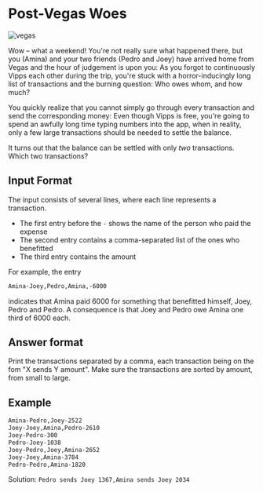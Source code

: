 # Post-Vegas Woes

![vegas](https://upload.wikimedia.org/wikipedia/commons/thumb/5/5e/Welcome_to_Fabulous_Las_Vegas.jpg/2560px-Welcome_to_Fabulous_Las_Vegas.jpg)

Wow – what a weekend! You're not really sure what happened there, but
you (Amina) and your two friends (Pedro and Joey) have arrived
home from Vegas and the hour of judgement is upon you: As you forgot
to continuously Vipps each other during the trip, you're stuck with a
horror-inducingly long list of transactions and the burning question:
Who owes whom, and how much?

You quickly realize that you cannot simply go through every transaction
and send the corresponding money: Even though Vipps is free, you're
going to spend an awfully long time typing numbers into the app, when in
reality, only a few large transactions should be needed to settle
the balance.

It turns out that the balance can be settled with only *two* transactions.
Which two transactions?

## Input Format

The input consists of several lines, where each line represents a transaction.

* The first entry before the `-` shows the name of the person who paid the expense
* The second entry contains a comma-separated list of the ones who benefitted
* The third entry contains the amount

For example, the entry

```txt
Amina-Joey,Pedro,Amina,-6000
```

indicates that Amina paid 6000 for something that benefitted himself,
Joey, Pedro and Pedro. A consequence is that Joey and Pedro owe Amina
one third of 6000 each.

## Answer format

Print the transactions separated by a comma, each transaction being on
the fom "X sends Y amount". Make sure the transactions are sorted by
amount, from small to large.

## Example

```txt
Amina-Pedro,Joey-2522
Joey-Joey,Amina,Pedro-2610
Joey-Pedro-300
Pedro-Joey-1038
Joey-Pedro,Joey,Amina-2652
Joey-Joey,Amina-3784
Pedro-Pedro,Amina-1820
```

Solution: `Pedro sends Joey 1367,Amina sends Joey 2034`
